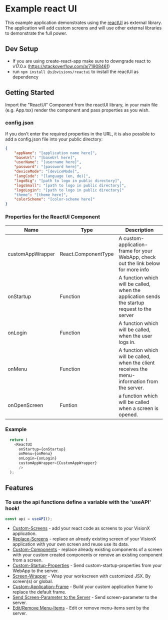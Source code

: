# Example react UI

This example application demonstrates using the [reactUI](https://github.com/sibvisions/reactUI) as external library. The application will add custom screens and will use other external libraries to demonstrate the full power.

## Dev Setup
- If you are using create-react-app make sure to downgrade react to v17.0.x (https://stackoverflow.com/a/71908461)
- run `npm install @sibvisions/reactui` to install the reactUI as dependency

## Getting Started
Import the "ReactUI" Component from the reactUI library, in your main file (e.g. App.tsx) render the component and pass properties as you wish.

### config.json
If you don't enter the required properties in the URL, it is also possible to add a config.json file into your public directory:
```json
{
    "appName": "[application name here]",
    "baseUrl": "[baseUrl here]",
    "userName": "[username here]",
    "password": "[password here]",
    "deviceMode": "[deviceMode]",
    "langCode": "[language (en, de)]",
    "logoBig": "[path to logo in public directory]",
    "logoSmall": "[path to logo in public directory]",
    "logoLogin": "[path to logo in public directory]"
    "theme": "[theme here]",
    "colorScheme": "[color-scheme here]"
}
```

### Properties for the ReactUI Component
Name | Type | Description
--- | --- | --- |
customAppWrapper | React.ComponentType | A custom-application-frame for your WebApp, check out the link below for more info
onStartup | Function | A function which will be called, when the application sends the startup request to the server
onLogin | Function | A function which will be called, when the user logs in.
onMenu | Function | A function which will be called, when the client receives the menu-information from the server.
onOpenScreen | Funtion | a function which will be called when a screen is opened.

### Example
```typescript
  return (
    <ReactUI 
      onStartup={onStartup}
      onMenu={onMenu}
      onLogin={onLogin}
      customAppWrapper={CustomAppWrapper}
      />
  );
```

## Features

### **To use the api functions define a variable with the 'useAPI' hook!**
```typescript
const api = useAPI();
```

- [Custom-Screens](src/readme-files/custom-screen) - add your react code as screens to your VisionX application.
- [Replace-Screens](src/readme-files/replace-screen) - replace an already existing screen of your VisionX application with your own screen and reuse use its data.
- [Custom-Components](src/readme-files/custom-component) - replace already existing components of a screen with your custom created components or remove an existing component from a screen.
- [Custom-Startup-Properties](src/readme-files/custom-startup-props) - Send custom-startup-properties from your WebApp to the server.
- [Screen-Wrapper](src/readme-files/screen-wrapper) - Wrap your workscreen with customized JSX. By screen(s) or global.
- [Custom-Application-Frame](src/readme-files/custom-app-frame) - Build your custom application frame to replace the default frame.
- [Send Screen-Parameter to the Server](src/readme-files/screen-parameter) - Send screen-parameter to the server.
- [Edit/Remove Menu-Items](src/readme-files/edited-menu) - Edit or remove menu-items sent by the server.
